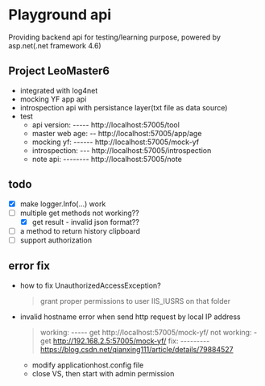 # Playground api

Providing backend api for testing/learning purpose, powered by asp.net(.net framework 4.6)

## Project LeoMaster6

* integrated with log4net
* mocking YF app api
* introspection api with persistance layer(txt file as data source)
* test
  * api version: ----- http://localhost:57005/tool
  * master web age: -- http://localhost:57005/app/age
  * mocking yf: ------ http://localhost:57005/mock-yf
  * introspection: --- http://localhost:57005/introspection
  * note api: -------- http://localhost:57005/note

## todo

* [x] make logger.Info(...) work
* [ ] multiple get methods not working??
    * [x] get result - invalid json format??
* [ ] a method to return history clipboard
* [ ] support authorization

## error fix

* how to fix UnauthorizedAccessException?
  > grant proper permissions to user IIS_IUSRS on that folder
* invalid hostname error when send http request by local IP address
  > working: ----- get http://localhost:57005/mock-yf/
  > not working: - get http://192.168.2.5:57005/mock-yf/
  > fix: --------- https://blog.csdn.net/qianxing111/article/details/79884527
    * modify applicationhost.config file
	* close VS, then start with admin permission
